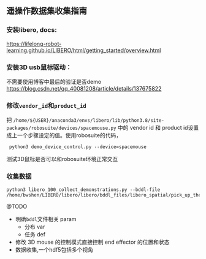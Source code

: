 ## 遥操作数据集收集指南
### 安装libero, docs:

https://lifelong-robot-learning.github.io/LIBERO/html/getting_started/overview.html

### 安装3D usb鼠标驱动：
不需要使用博客中最后的验证是否demo
https://blog.csdn.net/qq_40081208/article/details/137675822

### 修改```vendor_id```和```product_id```


把
```/home/${USER}/anaconda3/envs/libero/lib/python3.8/site-packages/robosuite/devices/spacemouse.py```
中的 vendor id 和 product id设置成上一个步骤设定的值。使用robosuite的代码，
```
 python3 demo_device_control.py --device=spacemouse
```

测试3D鼠标是否可以和robosuite环境正常交互


### 收集数据

```
python3 libero_100_collect_demonstrations.py --bddl-file /home/bwshen/LIBERO/libero/libero/bddl_files/libero_spatial/pick_up_the_black_bowl_between_the_plate_and_the_ramekin_and_place_it_on_the_plate.bddl
```





@TODO
- 明确```bddl```文件相关 param
    - 分布 var
    - 任务 def
- 修改 3D mouse 的控制模式直接控制 end effector 的位置和状态
- 数据收集,一个hdf5包括多个视角
